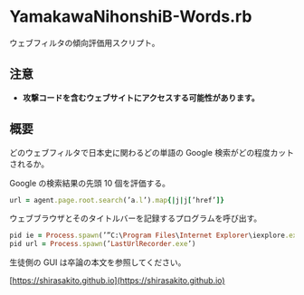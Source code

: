 # YamakawaNihonshiB-Words.rb
ウェブフィルタの傾向評価用スクリプト。

## 注意
- **攻撃コードを含むウェブサイトにアクセスする可能性があります。**

## 概要
どのウェブフィルタで日本史に関わるどの単語の Google 検索がどの程度カットされるか。

Google の検索結果の先頭 10 個を評価する。
```ruby
url = agent.page.root.search(’a.l’).map{|j|j[’href’]}
```
ウェブブラウザとそのタイトルバーを記録するプログラムを呼び出す。
```ruby
pid ie = Process.spawn(’”C:\Program Files\Internet Explorer\iexplore.exe”’ + ’ ”’ + row temp + ’”’)
pid url = Process.spawn(’LastUrlRecorder.exe’)
```
生徒側の GUI は卒論の本文を参照してください。

[https://shirasakito.github.io](https://shirasakito.github.io)


